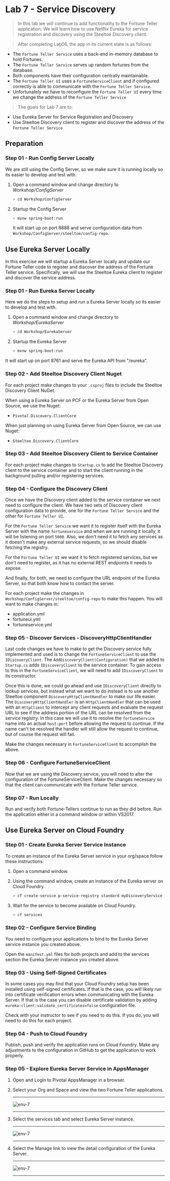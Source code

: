 # Lab 7 - Service Discovery

>In this lab we will continue to add functionality to the Fortune Teller application. We will learn how to use Netflix Eureka for service registration and discovery using the Steeltoe Discovery client.

>After completing Lab06, the app in its current state is as follows:

* The `Fortune Teller Service` uses a back-end in-memory database to hold Fortunes.
* The `Fortune Teller Service` serves up random fortunes from the database.
* Both components have their configuration centrally maintainable.
* The `Fortune Teller UI` uses a `FortuneServiceClient` and if configured correctly is able to communicate with the `Fortune Teller Service`.
* Unfortunately we have to reconfigure the `Fortune Teller UI` every time we change the address of the `Fortune Teller Service`

>The goals for Lab 7 are to:

* Use Eureka Server for Service Registration and Discovery
* Use Steeltoe Discovery client to register and discover the address of the `Fortune Teller Service`

## Preparation

### Step 01 - Run Config Server Locally

We are still using the Config Server, so we make sure it is running locally so its easier to develop and test with.

1. Open a command window and change directory to _Workshop/ConfigServer_

   ```bash
   > cd Workshop/ConfigServer
   ```

1. Startup the Config Server

   ```bash
   > mvnw spring-boot:run
   ```

   It will start up on port 8888 and serve configuration data from `Workshop/ConfigServer/steeltoe/config-repo`.

## Use Eureka Server Locally

In this exercise we will startup a Eureka Server locally and update our Fortune Teller code to register and discover the address of the Fortune Teller service.  Specifically, we will use the Steeltoe Eureka client to register and discover the service address.

### Step 01 - Run Eureka Server Locally

Here we do the steps to setup and run a Eureka Server locally so its easier to develop and test with.

1. Open a command window and change directory to _Workshop/EurekaServer_

   ```bash
   > cd Workshop/EurekaServer
   ```

1. Startup the Eureka Server

   ```bash
   > mvnw spring-boot:run
   ```

It will start up on port 8761 and serve the Eureka API from "/eureka".

### Step 02 - Add Steeltoe Discovery Client Nuget

For each project make changes to your `.csproj` files to include the Steeltoe Discovery Client NuGet.

When using a Eureka Server on PCF or the Eureka Server from Open Source, we use the Nuget:

* `Pivotal.Discovery.ClientCore`

When just planning on using Eureka Server from Open Source, we can use Nuget:

* `Steeltoe.Discovery.ClientCore`

### Step 03 - Add Steeltoe Discovery Client to Service Container

For each project make changes to `Startup.cs` to add the Steeltoe Discovery client to the service container and to start the client running in the background pulling and/or registering services.

### Step 04 - Configure the Discovery Client

Once we have the Discovery client added to the service container we next need to configure the client. We have two sets of Discovery client configuration data to provide, one for the `Fortune Teller Service` and the other for `Fortune Teller UI`.

For the `Fortune Teller Service` we want it to register itself with the Eureka Server with the name `fortuneservice` and when we are running it locally, it will be listening on port `5000`. Also, we don't need it to fetch any services as it doesn't make any external service requests, so we should disable fetching the registry.

For the `Fortune Teller UI` we want it to fetch registered services, but we don't need to register, as it has no external REST endpoints it needs to expose.

And finally, for both, we need to configure the URL endpoint of the Eureka Server, so that both know how to contact the server.

For each project make the changes in `Workshop/ConfigServer/steeltoe/config-repo` to make this happen. You will want to make changes in:

* application.yml
* fortuneui.yml
* fortuneservice.yml

### Step 05 - Discover Services - DiscoveryHttpClientHandler

Last code changes we have to make to get the Discovery service fully implemented and used is to change the `FortuneServiceClient` to use the `IDiscoveryClient`. The `AddDiscoveryClient(Configuration)` that we added to `Startup.cs` adds `IDiscoveryClient` to the service container. To gain access to this in the `FortuneServiceClient`,  we will need to add `IDiscoveryClient` to its constructor.

Once this is done, we could go ahead and use `IDiscoveryClient` directly to lookup services, but instead what we want to do instead is to use another Steeltoe component `DiscoveryHttpClientHandler` to make our life easier. The `DiscoveryHttpClientHandler` is an `HttpClientHandler` that can be used with an `HttpClient` to intercept any client requests and evaluate the request URL to see if the address portion of the URL can be resolved from the service registry. In this case we will use it to resolve the `fortuneService` name into an actual `host:port` before allowing the request to continue. If the name can't be resolved the handler will still allow the request to continue, but of course the request will fail.

Make the changes necessary in `FortuneServiceClient` to accomplish the above.

### Step 06 - Configure FortuneServiceClient

Now that we are using the Discovery service, you will need to alter the configuration of the FortuneServiceClient. Make the changes necessary so that the client can communicate with the Fortune Teller service.

### Step 07 - Run Locally

Run and verify both Fortune-Tellers continue to run as they did before. Run the application either in a command window or within VS2017.

## Use Eureka Server on Cloud Foundry

### Step 01 - Create Eureka Server Service Instance

To create an instance of the Eureka Server service in your org/space follow these instructions:

1. Open a command window.

1. Using the command window, create an instance of the Eureka server on Cloud Foundry.

   ```bash
   > cf create-service p-service-registry standard myDiscoveryService
   ```

1. Wait for the service to become available on Cloud Foundry.

   ```bash
   > cf services
   ```

### Step 02 - Configure Service Binding

You need to configure your applications to bind to the Eureka Server service instance you created above.

Open the `manifest.yml` files for both projects and add to the services section the Eureka Server instance you created above.

### Step 03 - Using Self-Signed Certificates

In some cases you may find that your Cloud Foundry setup has been installed using self-signed certificates. If that is the case, you will likely run into certificate verification errors when communicating with the Eureka Server. If that is the case you can disable certificate validation by adding `eureka:client:validate_certificates=false` configuration file.

Check with your instructor to see if you need to do this. If you do, you will need to do this for each project.

### Step 04 - Push to Cloud Foundry

Publish, push and verify the application runs on Cloud Foundry. Make any adjustments to the configuration in GitHub to get the application to work properly.

### Step 05 - Explore Eureka Server Service in AppsManager

1. Open and Login to Pivotal AppsManager in a browser.

1. Select your Org and Space and view the two Fortune Teller applications.

    ---

    ![env-7](../Common/images/lab-06-appmanager-1.png)

   ---

1. Select the services tab and select Eureka Server instance.

    ---

    ![env-7](../Common/images/lab-07-appmanager-2.png)

   ---

1. Select the Manage link to view the detail configuration of the Eureka Server.

    ---

    ![env-7](../Common/images/lab-07-appmanager-3.png)

   ---
